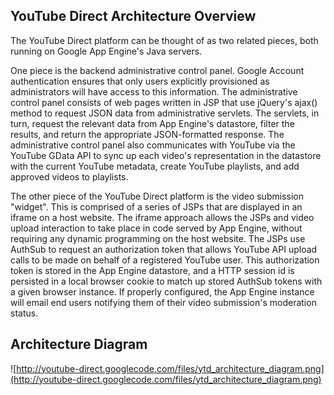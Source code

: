## YouTube Direct Architecture Overview ##

The YouTube Direct platform can be thought of as two related pieces, both running on Google App Engine's Java servers.

One piece is the backend administrative control panel. Google Account authentication ensures that only users explicitly provisioned as administrators will have access to this information. The  administrative control panel consists of web pages written in JSP that use jQuery's ajax() method to request JSON data from administrative servlets. The servlets, in turn, request the relevant data from App Engine's datastore, filter the results, and return the appropriate JSON-formatted response. The administrative control panel also communicates with YouTube via the YouTube GData API to sync up each video's representation in the datastore with the current YouTube metadata, create YouTube playlists, and add approved videos to playlists.

The other piece of the YouTube Direct platform is the video submission "widget". This is comprised of a series of JSPs that are displayed in an iframe on a host website. The iframe approach allows the JSPs and video upload interaction to take place in code served by App Engine, without requiring any dynamic programming on the host website. The JSPs use AuthSub to request an authorization token that allows YouTube API upload calls to be made on behalf of a registered YouTube user. This authorization token is stored in the App Engine datastore, and a HTTP session id is persisted in a local browser cookie to match up stored AuthSub tokens with a given browser instance. If properly configured, the App Engine instance will email end users notifying them of their video submission's moderation status.

## Architecture Diagram ##
![http://youtube-direct.googlecode.com/files/ytd_architecture_diagram.png](http://youtube-direct.googlecode.com/files/ytd_architecture_diagram.png)